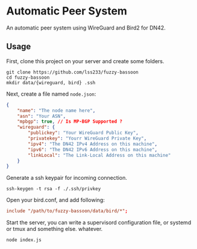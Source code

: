 # Automatic Peer System

An automatic peer system using WireGuard and Bird2 for DN42.

## Usage

First, clone this project on your server and create some folders.
```shell
git clone https://github.com/lss233/fuzzy-bassoon
cd fuzzy-bassoon
mkdir data/{wireguard, bird} .ssh
```
Next, create a file named `node.json`:
```json
{
    "name": "The node name here",
    "asn": "Your ASN",
    "mpbgp": true, // Is MP-BGP Supported ?
    "wireguard": {
        "publickey": "Your WireGuard Public Key",
        "privatekey": "Yourr WireGuard Private Key",
        "ipv4": "The DN42 IPv4 Address on this machine",
        "ipv6": "The DN42 IPv6 Address on this machine",
        "linkLocal": "The Link-Local Address on this machine"
    }
}
```

Generate a ssh keypair for incoming connection.
```shell
ssh-keygen -t rsa -f ./.ssh/privkey
```

Open your bird.conf, and add following:
```toml
include "/path/to/fuzzy-bassoon/data/bird/*";
```

Start the server, you can write a supervisord configuration file,
or systemd or tmux and something else. whatever.

```
node index.js
```
